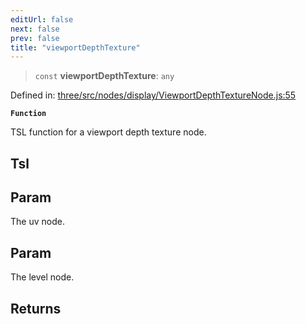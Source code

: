 ```yaml
---
editUrl: false
next: false
prev: false
title: "viewportDepthTexture"
---
```


> `const` **viewportDepthTexture**: `any`

Defined in: [three/src/nodes/display/ViewportDepthTextureNode.js:55](https://github.com/DefinitelyMaybe/three-i18n/blob/fa57b79433d1c349ffb23a78727299c8d4190136/three/src/nodes/display/ViewportDepthTextureNode.js#L55)

**`Function`**

TSL function for a viewport depth texture node.

## Tsl

## Param

The uv node.

## Param

The level node.

## Returns
